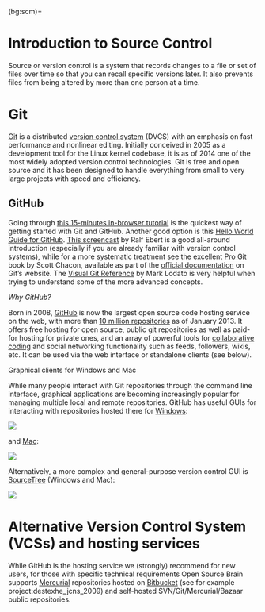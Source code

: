 (bg:scm)=
# Introduction to Source Control

Source or version control is a system that records changes to a file or set of files over time so that you can recall specific versions later. It also prevents files from being altered by more than one person at a time.

# Git

[Git](http://git-scm.com/) is a distributed [version control system](http://en.wikipedia.org/wiki/Revision_control) (DVCS) with an emphasis on fast performance and nonlinear editing. Initially conceived in 2005 as a development tool for the Linux kernel codebase, it is as of 2014 one of the most widely adopted version control technologies. Git is free and open source and it has been designed to handle everything from small to very large projects with speed and efficiency.

## GitHub

Going through [this 15-minutes in-browser tutorial](http://try.github.com/levels/1/challenges/1) is the quickest way of getting started with Git and GitHub. Another good option is this [Hello World Guide for GitHub](https://guides.github.com/activities/hello-world/). [This screencast](http://www.ralfebert.de/blog/tools/git_screencast/) by Ralf Ebert is a good all-around introduction (especially if you are already familiar with version control systems), while for a more systematic treatment see the excellent [Pro Git](http://git-scm.com/book) book by Scott Chacon, available as part of the [official documentation](http://git-scm.com/doc) on Git’s website. The [Visual Git Reference](http://marklodato.github.io/visual-git-guide/index-en.html) by Mark Lodato is very helpful when trying to understand some of the more advanced concepts.


*Why GitHub?*

Born in 2008, [GitHub](https://github.com/) is now the largest open source code hosting service on the web, with more than [10 million repositories](https://github.com/blog/1724-10-million-repositories) as of January 2013. It offers free hosting for open source, public git repositories as well as paid-for hosting for private ones, and an array of powerful tools for [collaborative coding](https://github.com/features/projects) and social networking functionality such as feeds, followers, wikis, etc. It can be used via the web interface or standalone clients (see below).

 Graphical clients for Windows and Mac

While many people interact with Git repositories through the command line interface, graphical applications are becoming increasingly popular for managing multiple local and remote repositories. GitHub has useful GUIs for interacting with repositories hosted there for [Windows](http://windows.github.com/):

![](https://raw.githubusercontent.com/OpenSourceBrain/OSB_Documentation/master/resources/images/GuiWin.png)

and [Mac](http://mac.github.com/):

![](https://raw.githubusercontent.com/OpenSourceBrain/OSB_Documentation/master/resources/images/GuiMac.png)

Alternatively, a more complex and general-purpose version control GUI is [SourceTree](http://sourcetreeapp.com/) (Windows and Mac):

![](https://raw.githubusercontent.com/OpenSourceBrain/OSB_Documentation/master/resources/images/SourceTree.png)

# Alternative Version Control System (VCSs) and hosting services

While GitHub is the hosting service we (strongly) recommend for new users, for those with specific technical requirements Open Source Brain supports [Mercurial](http://mercurial.selenic.com/) repositories hosted on [Bitbucket](https://bitbucket.org/) (see for example project:destexhe\_jcns\_2009) and self-hosted SVN/Git/Mercurial/Bazaar public repositories.
 
